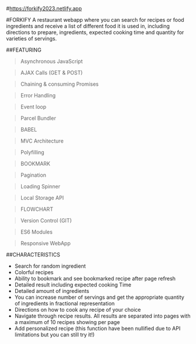 #https://forkify2023.netlify.app

#FORKIFY
A restaurant webapp where you can search for recipes or food ingredients and receive a list of different food it is used in, including directions to prepare, ingredients, expected cooking time and quantity for varieties of servings.

##FEATURING

> Asynchronous JavaScript

> AJAX Calls (GET & POST)

> Chaining & consuming Promises

> Error Handling

> Event loop

> Parcel Bundler

> BABEL

> MVC Architecture

> Polyfilling

> BOOKMARK

> Pagination

> Loading Spinner

> Local Storage API

> FLOWCHART

> Version Control (GIT)

> ES6 Modules

> Responsive WebApp

##CHARACTERISTICS

- Search for random ingredient
- Colorful recipes
- Ability to bookmark and see bookmarked recipe after page refresh
- Detailed result including expected cooking Time
- Detailed amount of ingredients
- You can increase number of servings and get the appropriate quantity of ingredients in fractional representation
- Directions on how to cook any recipe of your choice
- Navigate through recipe results. All results are separated into pages with a maximum of 10 recipes showing per page
- Add personalized recipe (this function have been nullified due to API limitations but you can still try it!)
